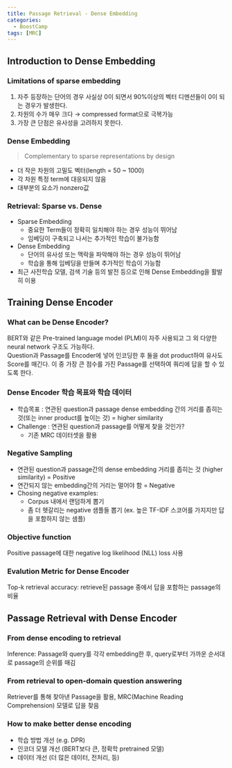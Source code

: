 ```yaml
---
title: Passage Retrieval - Dense Embedding
categories:
  - BoostCamp
tags: [MRC]
---
```

## Introduction to Dense Embedding

### Limitations of sparse embedding

1. 자주 등장하는 단어의 경우 사실상 0이 되면서 90%이상의 벡터 디멘션들이 0이 되는 경우가 발생한다.
2. 차원의 수가 매우 크다 → compressed format으로 극복가능
3. 가장 큰 단점은 유사성을 고려하지 못한다.

### Dense Embedding

> Complementary to sparse representations by design

- 더 작은 차원의 고밀도 벡터(length = 50 ~ 1000)
- 각 차원 특정 term에 대응되지 않음
- 대부분의 요소가 nonzero값

### Retrieval: Sparse vs. Dense

- Sparse Embedding
    - 중요한 Term들이 정확히 일치해야 하는 경우 성능이 뛰어남
    - 임베딩이 구축되고 나서는 추가적인 학습이 불가능함
- Dense Embedding
    - 단어의 유사성 또는 맥락을 파악해야 하는 경우 성능이 뛰어남
    - 학습을 통해 임베딩을 만들며 추가적인 학습이 가능함
- 최근 사전학습 모델, 검색 기술 등의 발전 등으로 인해 Dense Embedding을 활발히 이용

## Training Dense Encoder

### What can be Dense Encoder?

BERT와 같은 Pre-trained language model (PLM)이 자주 사용되고 그 외 다양한 neural network 구조도 가능하다.  
Question과 Passage를 Encoder에 넣어 인코딩한 후 둘을 dot product하여 유사도 Score를 매긴다. 이 중 가장 큰 점수를 가진 Passage를 선택하여 쿼리에 답을 할 수 있도록 한다.

### Dense Encoder 학습 목표와 학습 데이터

- 학습목표 : 연관된 question과 passage dense embedding 간의 거리를 좁히는 것(또는 inner product를 높이는 것) = higher similarity
- Challenge : 연관된 question과 passage를 어떻게 찾을 것인가?
    - 기존 MRC 데이터셋을 활용

### Negative Sampling

- 연관된 question과 passage간의 dense embedding 거리를 좁히는 것 (higher similarity) = Positive
- 연간되지 않는 embedding간의 거리는 멀어야 함 = Negative
- Chosing negative examples:
    - Corpus 내에서 랜덤하게 뽑기
    - 좀 더 헷갈리는 negative 샘플들 뽑기 (ex. 높은 TF-IDF 스코어를 가지지만 답을 포함하지 않는 샘플)

### Objective function

Positive passage에 대한 negative log likelihood (NLL) loss 사용

### Evalution Metric for Dense Encoder

Top-k retrieval accuracy: retrieve된 passage 중에서 답을 포함하는 passage의 비율

## Passage Retrieval with Dense Encoder

### From dense encoding to retrieval

Inference: Passage와 query를 각각 embedding한 후, query로부터 가까운 순서대로 passage의 순위를 매김

### From retrieval to open-domain question answering

Retriever를 통해 찾아낸 Passage을 활용, MRC(Machine Reading Comprehension) 모델로 답을 찾음

### How to make better dense encoding

- 학습 방법 개선 (e.g. DPR)
- 인코더 모델 개선 (BERT보다 큰, 정확학 pretrained 모델)
- 데이터 개선 (더 많은 데이터, 전처리, 등)